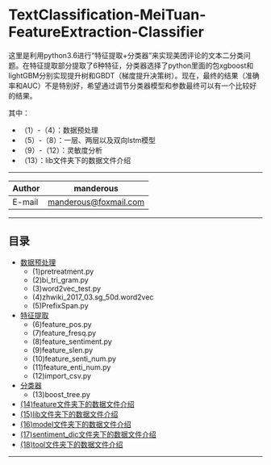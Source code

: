 # TextClassification-MeiTuan-FeatureExtraction-Classifier

这里是利用python3.6进行“特征提取+分类器”来实现美团评论的文本二分类问题。在特征提取部分提取了6种特征，分类器选择了python里面的包xgboost和lightGBM分别实现提升树和GBDT（梯度提升决策树）。现在，最终的结果（准确率和AUC）不是特别好，希望通过调节分类器模型和参数最终可以有一个比较好的结果。


其中：<br>
* （1）-（4）：数据预处理<br>
* （5）-（8）：一层、两层以及双向lstm模型<br>
* （9）-（12）：灵敏度分析<br>
* （13）：lib文件夹下的数据文件介绍<br>

****

|Author|manderous|
|---|---|
|E-mail|manderous@foxmail.com|

****

## 目录
* [数据预处理](#数据预处理)
    * (1)pretreatment.py
    * (2)bi_tri_gram.py
    * (3)word2vec_test.py
    * (4)zhwiki_2017_03.sg_50d.word2vec
    * (5)PrefixSpan.py
* [特征提取](#特征提取)
    * (6)feature_pos.py
    * (7)feature_fresq.py
    * (8)feature_sentiment.py
    * (9)feature_slen.py
    * (10)feature_senti_num.py
    * (11)feature_enti_num.py
    * (12)import_csv.py
* [分类器](#分类器)
    * (13)boost_tree.py
* [(14)feature文件夹下的数据文件介绍](#feature文件夹下的数据文件介绍)
* [(15)lib文件夹下的数据文件介绍](#lib文件夹下的数据文件介绍)
* [(16)model文件夹下的数据文件介绍](#model文件夹下的数据文件介绍)
* [(17)sentiment_dic文件夹下的数据文件介绍](#sentiment_dic文件夹下的数据文件介绍)
* [(18)tool文件夹下的数据文件介绍](#tool文件夹下的数据文件介绍)

****
